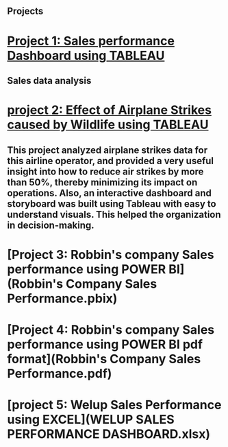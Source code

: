 ## Projects
# [Project 1: Sales performance Dashboard using TABLEAU](https://public.tableau.com/views/GlobalSuperstore_16940854698740/Story1?:language=en-US&:display_count=n&:origin=viz_share_link)
## Sales data analysis
# [project 2: Effect of Airplane Strikes caused by Wildlife using TABLEAU](https://public.tableau.com/views/EffectsofPlaneCrashescausedbyWildlife/Dashboard1?:language=en-US&:display_count=n&:origin=viz_share_link)
## This project analyzed airplane strikes data for this airline operator, and provided a very useful insight into how to reduce air strikes by more than 50%, thereby minimizing its impact on operations. Also, an interactive dashboard and storyboard was built using Tableau with easy to understand visuals. This helped the organization in decision-making.
# [Project 3: Robbin's company Sales performance using POWER BI](Robbin's Company Sales Performance.pbix)
# [Project 4: Robbin's company Sales performance using POWER BI pdf format](Robbin's Company Sales Performance.pdf)
# [project 5: Welup Sales Performance using EXCEL](WELUP SALES PERFORMANCE DASHBOARD.xlsx)

